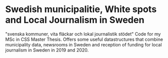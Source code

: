 # Swedish municipalitie, White spots and Local Journalism in Sweden
"svenska kommuner, vita fläckar och lokal journalistik stödet"
Code for my MSc in CSS Master Thesis. Offers some useful datastructures that combine municipality data, newsrooms in Sweden and reception of funding for local journalism in Sweden in 2019 and 2020.
